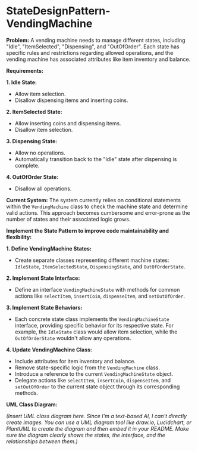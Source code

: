 # StateDesignPattern-VendingMachine

**Problem:** A vending machine needs to manage different states, including "Idle", "ItemSelected", "Dispensing", and "OutOfOrder". Each state has specific rules and restrictions regarding allowed operations, and the vending machine has associated attributes like item inventory and balance.

**Requirements:**

**1. Idle State:**

* Allow item selection.
* Disallow dispensing items and inserting coins.

**2. ItemSelected State:**

* Allow inserting coins and dispensing items.
* Disallow item selection.

**3. Dispensing State:**

* Allow no operations.
* Automatically transition back to the "Idle" state after dispensing is complete.

**4. OutOfOrder State:**

* Disallow all operations.

**Current System:** The system currently relies on conditional statements within the `VendingMachine` class to check the machine state and determine valid actions. This approach becomes cumbersome and error-prone as the number of states and their associated logic grows.

**Implement the State Pattern to improve code maintainability and flexibility:**

**1. Define VendingMachine States:**

* Create separate classes representing different machine states: `IdleState`, `ItemSelectedState`, `DispensingState`, and `OutOfOrderState`.

**2. Implement State Interface:**

* Define an interface `VendingMachineState` with methods for common actions like `selectItem`, `insertCoin`, `dispenseItem`, and `setOutOfOrder`.

**3. Implement State Behaviors:**

* Each concrete state class implements the `VendingMachineState` interface, providing specific behavior for its respective state. For example, the `IdleState` class would allow item selection, while the `OutOfOrderState` wouldn't allow any operations.

**4. Update VendingMachine Class:**

* Include attributes for item inventory and balance.
* Remove state-specific logic from the `VendingMachine` class.
* Introduce a reference to the current `VendingMachineState` object.
* Delegate actions like `selectItem`, `insertCoin`, `dispenseItem`, and `setOutOfOrder` to the current state object through its corresponding methods.

**UML Class Diagram:**

*(Insert UML class diagram here.  Since I'm a text-based AI, I can't directly create images.  You can use a UML diagram tool like draw.io, Lucidchart, or PlantUML to create the diagram and then embed it in your README.  Make sure the diagram clearly shows the states, the interface, and the relationships between them.)*
